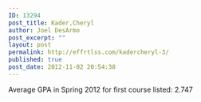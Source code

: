 ```yaml
---
ID: 13294
post_title: Kader,Cheryl
author: Joel DesArmo
post_excerpt: ""
layout: post
permalink: http://effrtlss.com/kadercheryl-3/
published: true
post_date: 2012-11-02 20:54:38
---
```

<p>Average GPA in Spring 2012 for first course listed: 2.747</p>